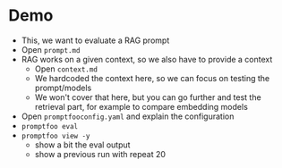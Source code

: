 # Demo
- This, we want to evaluate a RAG prompt
- Open `prompt.md`
- RAG works on a given context, so we also have to provide a context
  * Open `context.md`
  * We hardcoded the context here, so we can focus on testing the prompt/models
  * We won't cover that here, but you can go further and test the retrieval part, for example to compare embedding models
- Open `promptfooconfig.yaml` and explain the configuration
- `promptfoo eval`
- `promptfoo view -y`
  * show a bit the eval output
  * show a previous run with repeat 20
  